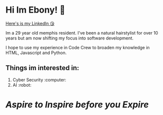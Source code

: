 # Hi Im Ebony! :purple_heart: 
[Here's is my LinkedIn :kissing_heart:](https://www.linkedin.com/feed/?trk=guest_homepage-basic_google-one-tap-submit)

Im a 29 year old memphis resident. I've been a natural hairstylist for over 10 years but am now shifting my focus into software development.

I hope to use my experience in Code Crew to broaden my knowledge in HTML, Javascript and Python.

## Things im interested in:

<ol>
    <li>Cyber Security :computer: </li>
    <li>AI :robot: </li>
</ol>

# ***Aspire to Inspire before you Expire***
 
